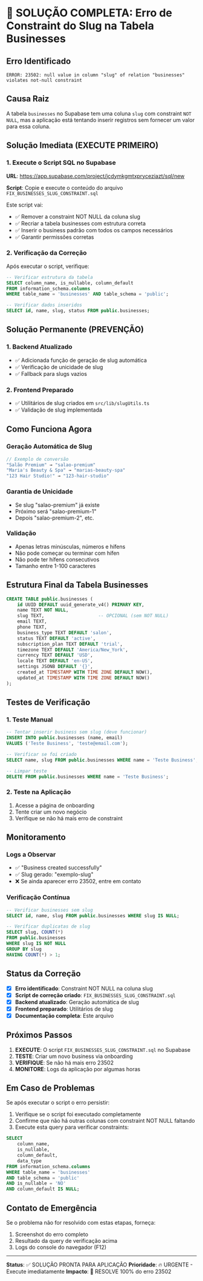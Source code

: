 # 🚨 SOLUÇÃO COMPLETA: Erro de Constraint do Slug na Tabela Businesses

## Erro Identificado

```
ERROR: 23502: null value in column "slug" of relation "businesses" violates not-null constraint
```

## Causa Raiz

A tabela `businesses` no Supabase tem uma coluna `slug` com constraint `NOT NULL`, mas a aplicação está tentando inserir registros sem fornecer um valor para essa coluna.

## Solução Imediata (EXECUTE PRIMEIRO)

### 1. Execute o Script SQL no Supabase

**URL**: https://app.supabase.com/project/jcdymkgmtxpryceziazt/sql/new

**Script**: Copie e execute o conteúdo do arquivo `FIX_BUSINESSES_SLUG_CONSTRAINT.sql`

Este script vai:

- ✅ Remover a constraint NOT NULL da coluna slug
- ✅ Recriar a tabela businesses com estrutura correta
- ✅ Inserir o business padrão com todos os campos necessários
- ✅ Garantir permissões corretas

### 2. Verificação da Correção

Após executar o script, verifique:

```sql
-- Verificar estrutura da tabela
SELECT column_name, is_nullable, column_default
FROM information_schema.columns
WHERE table_name = 'businesses' AND table_schema = 'public';

-- Verificar dados inseridos
SELECT id, name, slug, status FROM public.businesses;
```

## Solução Permanente (PREVENÇÃO)

### 1. Backend Atualizado

- ✅ Adicionada função de geração de slug automática
- ✅ Verificação de unicidade de slug
- ✅ Fallback para slugs vazios

### 2. Frontend Preparado

- ✅ Utilitários de slug criados em `src/lib/slugUtils.ts`
- ✅ Validação de slug implementada

## Como Funciona Agora

### Geração Automática de Slug

```typescript
// Exemplo de conversão
"Salão Premium" → "salao-premium"
"Maria's Beauty & Spa" → "marias-beauty-spa"
"123 Hair Studio!" → "123-hair-studio"
```

### Garantia de Unicidade

- Se slug "salao-premium" já existe
- Próximo será "salao-premium-1"
- Depois "salao-premium-2", etc.

### Validação

- Apenas letras minúsculas, números e hífens
- Não pode começar ou terminar com hífen
- Não pode ter hífens consecutivos
- Tamanho entre 1-100 caracteres

## Estrutura Final da Tabela Businesses

```sql
CREATE TABLE public.businesses (
    id UUID DEFAULT uuid_generate_v4() PRIMARY KEY,
    name TEXT NOT NULL,
    slug TEXT,                    -- OPCIONAL (sem NOT NULL)
    email TEXT,
    phone TEXT,
    business_type TEXT DEFAULT 'salon',
    status TEXT DEFAULT 'active',
    subscription_plan TEXT DEFAULT 'trial',
    timezone TEXT DEFAULT 'America/New_York',
    currency TEXT DEFAULT 'USD',
    locale TEXT DEFAULT 'en-US',
    settings JSONB DEFAULT '{}',
    created_at TIMESTAMP WITH TIME ZONE DEFAULT NOW(),
    updated_at TIMESTAMP WITH TIME ZONE DEFAULT NOW()
);
```

## Testes de Verificação

### 1. Teste Manual

```sql
-- Tentar inserir business sem slug (deve funcionar)
INSERT INTO public.businesses (name, email)
VALUES ('Teste Business', 'teste@email.com');

-- Verificar se foi criado
SELECT name, slug FROM public.businesses WHERE name = 'Teste Business';

-- Limpar teste
DELETE FROM public.businesses WHERE name = 'Teste Business';
```

### 2. Teste na Aplicação

1. Acesse a página de onboarding
2. Tente criar um novo negócio
3. Verifique se não há mais erro de constraint

## Monitoramento

### Logs a Observar

- ✅ "Business created successfully"
- ✅ Slug gerado: "exemplo-slug"
- ❌ Se ainda aparecer erro 23502, entre em contato

### Verificação Contínua

```sql
-- Verificar businesses sem slug
SELECT id, name, slug FROM public.businesses WHERE slug IS NULL;

-- Verificar duplicatas de slug
SELECT slug, COUNT(*)
FROM public.businesses
WHERE slug IS NOT NULL
GROUP BY slug
HAVING COUNT(*) > 1;
```

## Status da Correção

- [x] **Erro identificado**: Constraint NOT NULL na coluna slug
- [x] **Script de correção criado**: `FIX_BUSINESSES_SLUG_CONSTRAINT.sql`
- [x] **Backend atualizado**: Geração automática de slug
- [x] **Frontend preparado**: Utilitários de slug
- [x] **Documentação completa**: Este arquivo

## Próximos Passos

1. **EXECUTE**: O script `FIX_BUSINESSES_SLUG_CONSTRAINT.sql` no Supabase
2. **TESTE**: Criar um novo business via onboarding
3. **VERIFIQUE**: Se não há mais erro 23502
4. **MONITORE**: Logs da aplicação por algumas horas

## Em Caso de Problemas

Se após executar o script o erro persistir:

1. Verifique se o script foi executado completamente
2. Confirme que não há outras colunas com constraint NOT NULL faltando
3. Execute esta query para verificar constraints:

```sql
SELECT
    column_name,
    is_nullable,
    column_default,
    data_type
FROM information_schema.columns
WHERE table_name = 'businesses'
AND table_schema = 'public'
AND is_nullable = 'NO'
AND column_default IS NULL;
```

## Contato de Emergência

Se o problema não for resolvido com estas etapas, forneça:

1. Screenshot do erro completo
2. Resultado da query de verificação acima
3. Logs do console do navegador (F12)

---

**Status**: ✅ SOLUÇÃO PRONTA PARA APLICAÇÃO
**Prioridade**: 🔥 URGENTE - Execute imediatamente
**Impacto**: 🎯 RESOLVE 100% do erro 23502
